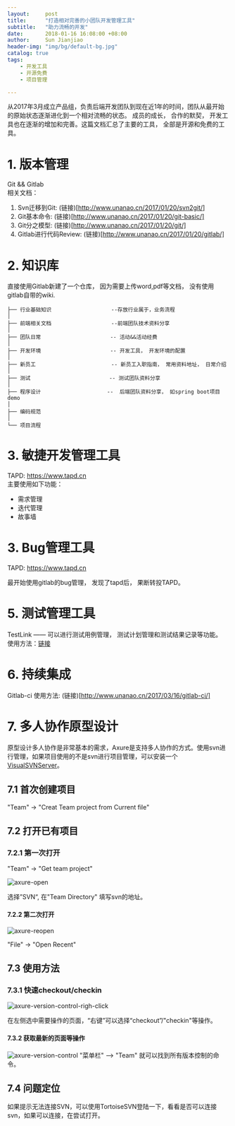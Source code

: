```yaml
---
layout:     post
title:      "打造相对完善的小团队开发管理工具"
subtitle:   "助力流畅的开发"
date:       2018-01-16 16:08:00 +08:00
author:     Sun Jianjiao
header-img: "img/bg/default-bg.jpg"
catalog: true
tags:
    - 开发工具
    - 开源免费
    - 项目管理

---
```


从2017年3月成立产品组，负责后端开发团队到现在近1年的时间，团队从最开始的原始状态逐渐进化到一个相对流畅的状态。 成员的成长， 合作的默契， 开发工具也在逐渐的增加和完善。这篇文档汇总了主要的工具， 全部是开源和免费的工具。

# 1. 版本管理
Git && Gitlab  
相关文档：
1. Svn迁移到Git:
(链接)[http://www.unanao.cn/2017/01/20/svn2git/]
2. Git基本命令: (链接)[http://www.unanao.cn/2017/01/20/git-basic/]
3. Git分之模型: (链接)[http://www.unanao.cn/2017/01/20/git/]
4. Gitlab进行代码Review: (链接)[http://www.unanao.cn/2017/01/20/gitlab/]

# 2. 知识库
直接使用Gitlab新建了一个仓库， 因为需要上传word,pdf等文档， 没有使用gitlab自带的wiki.
```
├── 行业基础知识                   --存放行业属于，业务流程
│  
├── 前端相关文档                   --前端团队技术资料分享
│  
├── 团队日常                      -- 活动&&活动经费
│  
├── 开发环境                      -- 开发工具， 开发环境的配置
│  
├── 新员工                        -- 新员工入职指南， 常用资料地址， 日常介绍
│  
├── 测试                         -- 测试团队资料分享
│  
├── 程序设计                     --  后端团队资料分享， 如spring boot项目demo
│  
├── 编码规范                     
│  
└── 项目流程

```

# 3. 敏捷开发管理工具
TAPD: https://www.tapd.cn  
主要使用如下功能：
* 需求管理
* 迭代管理
* 故事墙

# 3. Bug管理工具
TAPD: https://www.tapd.cn

最开始使用gitlab的bug管理， 发现了tapd后， 果断转投TAPD。

# 5. 测试管理工具
TestLink —— 可以进行测试用例管理， 测试计划管理和测试结果记录等功能。
使用方法：[链接](http://www.unanao.cn/2017/10/01/testlink/)

# 6. 持续集成
Gitlab-ci 
使用方法: (链接)[http://www.unanao.cn/2017/03/16/gitlab-ci/]

# 7. 多人协作原型设计

原型设计多人协作是非常基本的需求，Axure是支持多人协作的方式。使用svn进行管理，如果项目使用的不是svn进行项目管理，可以安装一个[VisualSVNServer](https://www.visualsvn.com/)。

## 7.1 首次创建项目
"Team" -> "Creat Team project from Current file"

## 7.2 打开已有项目

### 7.2.1 第一次打开 
"Team" -> "Get team project"

![axure-open](/img/post/tools/dev-tools/axure-open.png)

选择”SVN“, 在"Team Directory" 填写svn的地址。

#### 7.2.2 第二次打开
![axure-reopen](/img/post/tools/dev-tools/axure-reopen.png)

"File" -> "Open Recent"

## 7.3 使用方法
### 7.3.1 快速checkout/checkin
![axure-version-control-righ-click](/img/post/tools/dev-tools/axure-version-control-righ-click.png)

在左侧选中需要操作的页面，“右键”可以选择“checkout”/"checkin"等操作。

#### 7.3.2 获取最新的页面等操作
![axure-version-control](/img/post/tools/dev-tools/axure-version-control.png)
"菜单栏" —> "Team" 就可以找到所有版本控制的命令。

## 7.4 问题定位
如果提示无法连接SVN，可以使用TortoiseSVN登陆一下，看看是否可以连接svn，如果可以连接，在尝试打开。